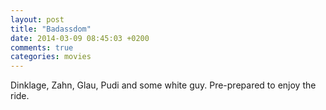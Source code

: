 ```yaml
---
layout: post
title: "Badassdom"
date: 2014-03-09 08:45:03 +0200
comments: true
categories: movies
---
```

Dinklage, Zahn, Glau, Pudi and some white guy.
Pre-prepared to enjoy the ride.
